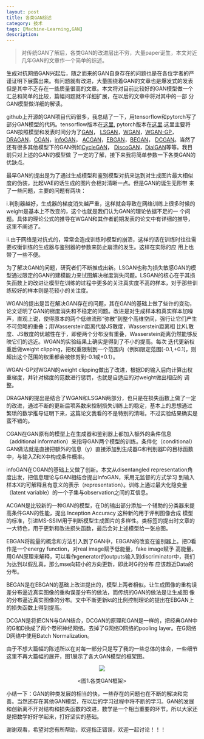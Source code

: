 ```yaml
---
layout: post
title: 各类GAN综述
category: 技术
tags: [Machine-Learning,GAN]
description: 
---
```


>对传统GAN了解后，各类GAN的改进层出不穷，大量paper诞生，本文对近几年GAN的文章作一个简单的综述。

生成对抗网络GAN兴起后，随之而来的GAN自身存在的问题也是在各位学者的严谨证明下展露出来。有问题就有改进，大量围绕着GAN的文章也是爆发式的发表
但是其中不乏存在一些质量很高的文章。本文将对目前比较好的GAN模型做一个汇总和简单的比较，篇幅问题就不详细扩展，在以后的文章中将对其中的一部
分GAN模型做详细的解读。

github上开源的GAN项目代码很多，我总结了一下，用tensorflow和pytorch写了部分GAN模型的代码。tensorflow版本在[这里](https://github.com/TwistedW/tensorflow-GANs),
pytorch版本在[这里](https://github.com/TwistedW/pytorch-GANs).这里主要将GAN按照模型和发表时间分为了[GAN](https://arxiv.org/abs/1406.2661)，
[LSGAN](https://arxiv.org/abs/1611.04076)，[WGAN](https://arxiv.org/abs/1701.07875)，[WGAN-GP](https://arxiv.org/abs/1704.00028)，
[DRAGAN](https://arxiv.org/abs/1705.07215)，[CGAN](https://arxiv.org/abs/1411.1784)，[infoGAN](https://arxiv.org/abs/1606.03657)，
[ACGAN](https://arxiv.org/abs/1610.09585)，[EBGAN](https://arxiv.org/abs/1609.03126)，[BEGAN](https://arxiv.org/abs/1702.08431)，
[DCGAN](https://arxiv.org/abs/1511.06434)。当然了还有很多其他模型下的GAN例如[CycleGAN](https://arxiv.org/abs/1703.10593)，
[DiscoGAN](https://arxiv.org/abs/1703.05192)，[DialGAN](https://arxiv.org/abs/1704.02510v1)等等。我目前只对上述的GAN的模型做
了一定的了解，接下来我将简单参数一下各类GAN的优缺点。

最早GAN的提出是为了通过生成模型和鉴别模型对抗来达到对生成图片最大相似度的伪装，比起VAE的话生成的图片会相对清晰一点。但是GAN的诞生无形带
来了一些问题，主要的问题有两块：

i.判别器越好，生成器的梯度消失越严重，这样就会导致在网络训练上很多时候的weight是基本上不改变的，这个也就是我们认为GAN的理论依据不足的一
个问题。具体的理论公式的推导在WGAN和其作者前期发表的论文中有详细的推导，这里不阐述了。

ii.由于网络是对抗式的，常常会造成训练时模型的崩溃，这样的话在训练时往往需要权衡训练的生成器与鉴别器的参数来防止崩溃的发生。这样在实际的应
用上也带了一些不便。

为了解决GAN的问题，研究者们不断推成出新。LSGAN也称为损失敏感GAN的模型通过限定的GAN的建模能力来试图解决梯度消失问题。LSGAN的核心在于其损
失函数上的改进让模型在训练的过程中更多的关注真实度不高的样本，对于那些训练较好的样本则是花较小的关注度。

WGAN的提出是旨在解决GAN存在的问题，其在GAN的基础上做了些许的变动，论文证明了GAN的梯度消失和不稳定的问题。改进是对生成样本和真实样本加噪
声，直观上说，使得原本的两个低维流形“弥散”到整个高维空间，强行让它们产生不可忽略的重叠；用Wasserstein距离代替JS散度，Wasserstein距离相
比KL散度、JS散度的优越性在于，即便两个分布没有重叠，Wasserstein距离仍然能够反映它们的远近。WGAN的实验结果上确实是得到了不小的提高。每次
迭代更新权重后做weight clipping，把权重限制到一个范围内（例如限定范围[-0.1,+0.1]，则超出这个范围的权重都会被修剪到-0.1或+0.1）。

WGAN-GP对WGAN的weight clipping做出了改进，根据D的输入后向计算出权重梯度，并针对梯度的范数进行惩罚，也就是自适应的对weight做出相应的
调整。

DRAGAN的提出是结合了WGAN和LSGAN两部分，也只是在损失函数上做了一定的改进，通过不断的更新后项系数来控制损失训练上的稳定，基本上的思想通过
繁琐的数学推导证明下来，这篇论文我看的不是特别的清晰。不过实验结果确实是蛮不错的。

CGAN在GAN原有的模型上在生成器和鉴别器上都加入额外的条件信息（additional information）来指导GAN两个模型的训练。条件化（conditional）
GAN做法就是直接把额外的信息（y）直接添加到生成器G和判别器D的目标函数中，与输入Z和X中构成条件概率。

infoGAN在CGAN的基础上又做了创新。本文从disentangled representation角度出发，把信息理论与GAN相结合提出InfoGAN，采用无监督的方式学习
到输入样本X的可解释且有意义的表示（representation）。训练上通过最大化隐变量（latent variable）的一个子集与observation之间的互信息。

ACGAN是比较新的一种GAN的模型，在D的输出部分添加一个辅助的分类器来提高条件GAN的性能，提出 Inception Accuracy 这种新的用于评判图像合成
模型的标准，引进MS-SSIM用于判断模型生成图片的多样性。类标签的提出时文章的一大特色，用于更新和改进损失函数，最后会对上述模型给一张总图。

EBGAN将能量的概念和方法引入到了GAN中，EBGAN的改变在鉴别器上。把D看作是一个energy function，对real image赋予低能量，fake image赋予
高能量。用GAN原理来解释，可以看作generator的outputs输入到discriminator中，我们为达到以假乱真，那么mse向较小的方向更新，即此时G的分布
应该趋近Data的分布。

BEGAN是在EBGAN的基础上改进提出的，模型上两者相似。让生成图像的重构误差分布逼近真实图像的重构误差分布的做法，而传统的GAN的做法是让生成图
像的分布逼近真实图像的分布。文中不断更新kt的比例控制理论的提出在EBGAN上的损失函数上得到提高。

DCGAN是将把CNN与GAN结合，DCGAN的原理和GAN是一样的，把经典GAN中的G和D换成了两个卷积神经网络。去掉了G网络D网络的pooling layer。在G网络
D网络中使用Batch Normalization。

由于不想大篇幅的陈述所以在对每一部分只是写了我的一些总体的体会，一些细节这里不再大篇幅的展开，图1展示了各大GAN模型的框架图。

<p align="center">
    <img src="/assets/img/GAN/VarGAN.png">
</p>

<p align="center">
    <图1.各类GAN框架>
</p>

小结一下：GAN的种类发展的相当的快，一些存在的问题也在不断的解决和完善。当然还存在其他GAN模型，在以后的学习过程中将不断的学习。GAN的发展
和创新离不开对结构和损失函数的改进，数学是一个相当重要的环节。所以大家还是把数学好好学起来，打好坚实的基础。

谢谢观看，希望对您有所帮助，欢迎指正错误，欢迎一起讨论！！！